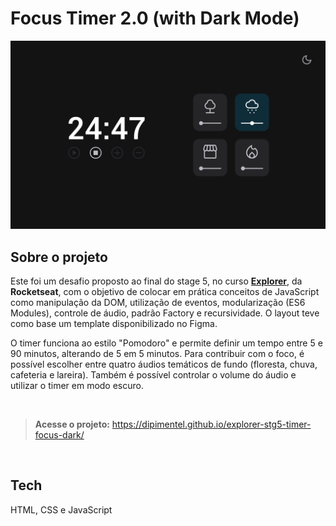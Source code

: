# Focus Timer 2.0 (with Dark Mode)

[![](https://raw.githubusercontent.com/dipimentel/explorer-stg5-timer-focus-dark/main/print-focus-timer-dark-mode.png)](https://dipimentel.github.io/explorer-stg5-timer-focus-dark/)

## Sobre o projeto
Este foi um desafio proposto ao final do stage 5, no curso [**Explorer**](https://www.rocketseat.com.br/explorer), da **Rocketseat**, com o objetivo de colocar em prática conceitos de JavaScript como manipulação da DOM, utilização de eventos, modularização (ES6 Modules), controle de áudio, padrão Factory e recursividade. O layout teve como base um template disponibilizado no Figma.

O timer funciona ao estilo "Pomodoro" e permite definir um tempo entre 5 e 90 minutos, alterando de 5 em 5 minutos. Para contribuir com o foco, é possível escolher entre quatro áudios temáticos de fundo (floresta, chuva, cafeteria e lareira). Também é possível controlar o volume do áudio e utilizar o timer em modo escuro.

&nbsp;
>**Acesse o projeto:** <https://dipimentel.github.io/explorer-stg5-timer-focus-dark/>

&nbsp;
## Tech 
HTML, CSS e JavaScript
